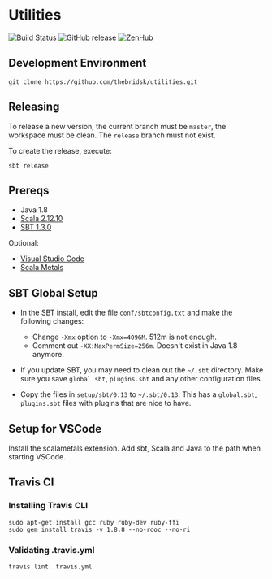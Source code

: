 # Utilities

[![Build Status](https://travis-ci.org/thebridsk/utilities.svg?branch=master)](https://travis-ci.org/thebridsk/utilities)
[![GitHub release](https://img.shields.io/github/release/thebridsk/utilities.svg)](https://github.com/thebridsk/utilities/releases/latest)
[![ZenHub](https://img.shields.io/badge/Managed_with-ZenHub-5e60ba.svg)](https://app.zenhub.com/workspace/o/thebridsk/utilities/boards)

## Development Environment

	git clone https://github.com/thebridsk/utilities.git

## Releasing

To release a new version, the current branch must be `master`, the workspace must be clean.  The `release` branch must not exist.

To create the release, execute:

	sbt release


## Prereqs

- Java 1.8
- [Scala 2.12.10](http://www.scala-lang.org/)
- [SBT 1.3.0](http://www.scala-sbt.org/)

Optional:
- [Visual Studio Code](https://code.visualstudio.com/)
- [Scala Metals](https://scalameta.org/metals/)

## SBT Global Setup

- In the SBT install, edit the file `conf/sbtconfig.txt` and make the following changes:

  - Change `-Xmx` option to `-Xmx=4096M`.  512m is not enough.
  - Comment out `-XX:MaxPermSize=256m`.  Doesn't exist in Java 1.8 anymore.

- If you update SBT, you may need to clean out the `~/.sbt` directory.  Make sure you save `global.sbt`, `plugins.sbt` and any other configuration files.
- Copy the files in `setup/sbt/0.13` to `~/.sbt/0.13`.  This has a `global.sbt`, `plugins.sbt` files with plugins that are nice to have.

## Setup for VSCode

Install the scalametals extension.  Add sbt, Scala and Java to the path when starting VSCode.

## Travis CI

### Installing Travis CLI

    sudo apt-get install gcc ruby ruby-dev ruby-ffi
    sudo gem install travis -v 1.8.8 --no-rdoc --no-ri

### Validating .travis.yml

    travis lint .travis.yml

